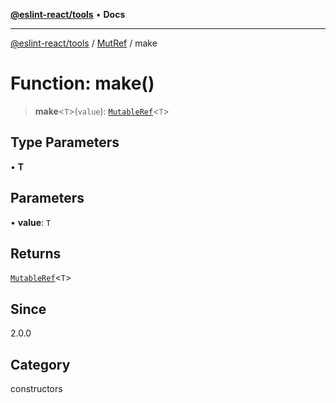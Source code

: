 [**@eslint-react/tools**](../../../README.md) • **Docs**

***

[@eslint-react/tools](../../../README.md) / [MutRef](../README.md) / make

# Function: make()

> **make**\<`T`\>(`value`): [`MutableRef`](../interfaces/MutableRef.md)\<`T`\>

## Type Parameters

• **T**

## Parameters

• **value**: `T`

## Returns

[`MutableRef`](../interfaces/MutableRef.md)\<`T`\>

## Since

2.0.0

## Category

constructors
